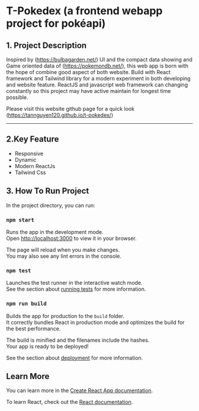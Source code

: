 # T-Pokedex (a frontend webapp project for pokéapi)

## 1. Project Description

Inspired by (https://bulbagarden.net/) UI and the compact data showing and Game oriented data of (https://pokemondb.net/), this web app is born with the hope of combine good aspect of both website. Build with React framework and Tailwind library for a modern experiment in both developing and website feature. ReactJS and javascript web framework can changing constantly so this project may have active maintain for longest time possible.

Please visit this website github page for a quick look (https://tannguyen120.github.io/t-pokedex/)

---

## 2.Key Feature

- Responsive
- Dynamic
- Modern ReactJs
- Tailwind Css

## 3. How To Run Project

In the project directory, you can run:

### `npm start`

Runs the app in the development mode.\
Open [http://localhost:3000](http://localhost:3000) to view it in your browser.

The page will reload when you make changes.\
You may also see any lint errors in the console.

### `npm test`

Launches the test runner in the interactive watch mode.\
See the section about [running tests](https://facebook.github.io/create-react-app/docs/running-tests) for more information.

### `npm run build`

Builds the app for production to the `build` folder.\
It correctly bundles React in production mode and optimizes the build for the best performance.

The build is minified and the filenames include the hashes.\
Your app is ready to be deployed!

See the section about [deployment](https://facebook.github.io/create-react-app/docs/deployment) for more information.

## Learn More

You can learn more in the [Create React App documentation](https://facebook.github.io/create-react-app/docs/getting-started).

To learn React, check out the [React documentation](https://reactjs.org/).
